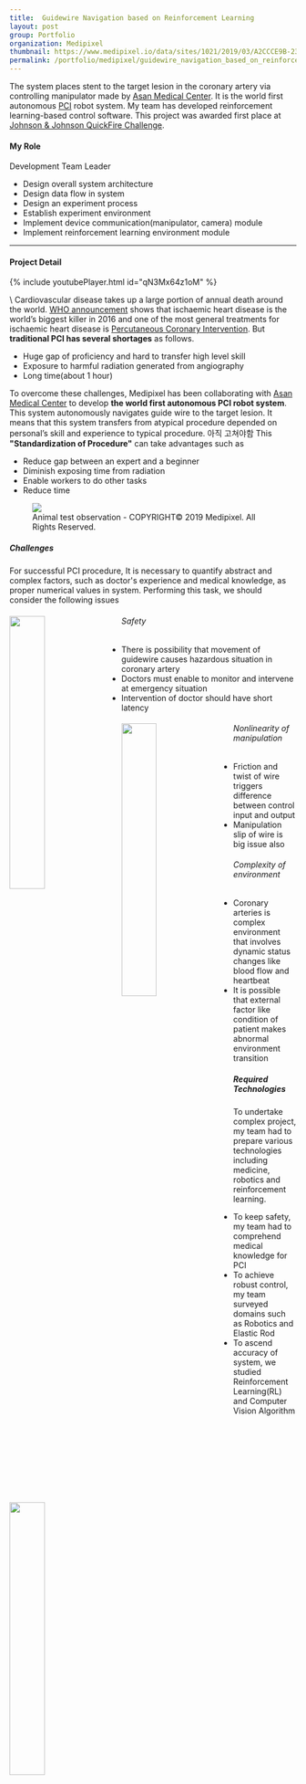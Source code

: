 ```yaml
---
title:  Guidewire Navigation based on Reinforcement Learning
layout: post
group: Portfolio
organization: Medipixel
thumbnail: https://www.medipixel.io/data/sites/1021/2019/03/A2CCCE9B-2358-4E1B-AD8F-0D69732CB15A.png
permalink: /portfolio/medipixel/guidewire_navigation_based_on_reinforcement_learning
---
```

The system places stent to the target lesion in the coronary artery via controlling manipulator made by [Asan Medical Center](http://eng.amc.seoul.kr/gb/lang/main.do). 
It is the world first autonomous [PCI](https://en.wikipedia.org/wiki/Percutaneous_coronary_intervention) robot system. 
My team has developed reinforcement learning-based control software. 
This project was awarded first place at [Johnson &amp; Johnson QuickFire Challenge](https://jlabs.jnjinnovation.com/quickfire-challenges/seoul-innovation-quickfire-challenge-robotics-digital-surgery).

<!--break-->

#### My Role
Development Team Leader
  * Design overall system architecture
  * Design data flow in system
  * Design an experiment process
  * Establish experiment environment
  * Implement device communication(manipulator, camera) module
  * Implement reinforcement learning environment module

----
#### Project Detail

{% include youtubePlayer.html id="qN3Mx64z1oM" %}

\\
Cardiovascular disease takes up a large portion of annual death around the world. 
[WHO announcement](https://www.who.int/news-room/fact-sheets/detail/the-top-10-causes-of-death) shows that ischaemic heart disease is the world’s biggest killer in 2016 and one of the most general treatments for ischaemic heart disease is [Percutaneous Coronary Intervention](https://en.wikipedia.org/wiki/Percutaneous_coronary_intervention). 
But **traditional PCI has several shortages** as follows.
* Huge gap of proficiency and hard to transfer high level skill 
* Exposure to harmful radiation generated from angiography
* Long time(about 1 hour)
 
To overcome these challenges, Medipixel has been collaborating with [Asan Medical Center](http://eng.amc.seoul.kr/gb/lang/main.do) to develop **the world first autonomous PCI robot system**. 
This system autonomously navigates guide wire to the target lesion.
It means that this system transfers from atypical procedure depended on personal’s skill and experience to typical procedure. 아직 고쳐야함
This **"Standardization of Procedure"** can take advantages such as
* Reduce gap between an expert and a beginner
* Diminish exposing time from radiation
* Enable workers to do other tasks
* Reduce time
 
<figure>
  <img src="/images/medipixel/profile_biorobot_animal_ex.png">
  <figcaption>Animal test observation - COPYRIGHT© 2019 Medipixel. All Rights Reserved.</figcaption>
</figure>


##### Challenges
For successful PCI procedure, It is necessary to quantify abstract and complex factors, such as doctor's experience and medical knowledge, as proper numerical values in system. 
Performing this task, we should consider the following issues

<div class="posts__item">
    <img style="float: left; margin-right: 4%; margin-bottom: 2%;" src="/images/medipixel/profile_biorobot_medicine.png" width="35%">
    <h6>Safety</h6>
    <div class="challenge">
        <ul>
            <li>
                There is possibility that movement of guidewire causes hazardous situation in coronary artery
            </li>
            <li>
                Doctors must enable to monitor and intervene at emergency situation 
            </li>
            <li>
                Intervention of doctor should have short latency
            </li>
        </ul>
    </div>
</div> 

<div class="posts__item"> 
    <img style="float: left; vertical-align; margin-right: 4%;" src="/images/medipixel/profile_biorobot_robotics.png" width="35%">
    <h6>Nonlinearity of manipulation</h6>
    <div class="challenge">
        <ul style="vertical-align: middle;">
            <li>
                Friction and twist of wire triggers difference between control input and output
            </li>
            <li>
                Manipulation slip of wire is big issue also
            </li>
        </ul>
    </div>
</div>

<div class="posts__item"> 
    <img style="float: left; vertical-align; margin-right: 4%;" src="/images/medipixel/profile_biorobot_cag.gif" width="35%">
    <h6>Complexity of environment</h6>
    <div class="challenge">
        <ul style="vertical-align: middle;">
            <li>
                Coronary arteries is complex environment that involves dynamic status changes like blood flow and heartbeat
            </li>
            <li>
                 It is possible that external factor like condition of patient makes abnormal environment transition  
            </li>
        </ul>
    </div>
</div>    


##### Required Technologies
To undertake complex project, my team had to prepare various technologies including medicine, robotics and reinforcement learning. 

* To keep safety, my team had to comprehend medical knowledge for PCI
* To achieve robust control, my team surveyed domains such as Robotics and Elastic Rod
* To ascend accuracy of system, we studied Reinforcement Learning(RL) and Computer Vision Algorithm

<figure>
  <img src="/images/medipixel/profile_biorobot_tech.png" width="95%">
</figure>

###### Why is Reinforcement Learning
Our environment was so complex that we did not have high confidence for traditional control method from robotics.
Because most of that algorithms were static method, it had shortage to handle dynamic environment.
Therefore, we needed algorithm to approach a goal by interaction with environment.

<figure>
  <img src="/images/medipixel/profile_biorobot_mdp.png" width="63%">
</figure>


##### Main Tasks
###### Planning
To solve complex problem, we needed approaches by stages.
Through simplifying problem, we started at the most low dimension.
I planned this project like
> 2D → 3D → 3D with heartbeat → Animal → Clinical environment

###### Set to work 어떤걸로 Launch
My role on this project was to lead direction of development as a development team leader.
I divided complicated main subject as sub task to materialize a plan like following.
I performed below tasks in each stage

0. Pre-research: I prepared knowledge for building of system
1. Set-up: I established all experiments environment
2. Design: I designed overall system architecture
3. Implementation: I implemented the environment module in RL framework and integrated all modules 


##### Pre-research

###### System Framework
I compared many other architectures of RL control system.
찾아본 학회. 
Especially, I focused on communication of each module of systems. 

###### Medical Knowledge 
We got many interviews with doctors and researchers who involved with coronary artery disease. 
Also, we had PCI observations several times and studied about coronary arteries. 
In these processes, we obtained knowledge like below
* Procedure of PCI
* Case studies by patient
* Usage of equipments
* Terms and Abbreviation
* Procedure time

<figure>
  <img src="/images/medipixel/profile_biorobot_procedure.png" width="95%">
</figure>

##### Set-up

###### Establishment of experiment plan  
2D blood vessel model.
I drew a rough sketch of the experiment environment corresponding with experiment process. 
Final expected environment figures are like below.
    <figure>
      <img src="/images/medipixel/profile_biorobot_2d3denv.png" width="90%">
    </figure>

###### Installation of darkroom  
Vision was the most important input data method  of this system.
As vision was sensitive to the change of illumination problem, I wanted to exclude natural light from experiment environment. 
Darkroom was the best option to handle this problem. 
I was in charge of purchasing and installing all equipments for the darkroom. 
    <figure>
      <img src="/images/medipixel/profile_biorobot_experiment_env.png" width="90%">
    </figure>

###### Comparison of cameras by latency  
Latency was one of the most important factors to be considered for system performance. 
As a huge proportion of latency depended on camera, I had to select a camera model carefully. 
I had plentiful latency testings like below figure and compared scalability, compatibility, resolution and latency of varied camera model.

<figure>
  <img src="/images/medipixel/profile_biorobot_realsense_test.gif" width="65%">
</figure>


##### Design Principles

###### Modularity 
Since this system is capable of having diverse environmental conditions like manipulator and external sensor devices, 
I had to consider about minimizing the number of additional tasks when subsystems or peripherals were changed.
I separated the system into submodules by role and made hierarchy among them.

###### Scalability 
As I mentioned above, we planned an environment transition step by step. 
So I had to enable smooth conversion among heterogeneous environments such as 2D, 3D, animal and clinic. 
Also, as we needed repetitive experiments for improving system performance like reward shaping, various settings for experiments had to be managed conveniently.
I achieved this purpose via abstract and inheritance structure.

###### Compatibility 
It was necessary for implementing RL algorithm to verify its own performance through unit test. 
Performance verification ran on  [Atari gym](https://gym.openai.com/envs/#atari). 
And I had to consider standard communication protocol connecting with heterogeneously external devices.
For this reason, I designed this system by using de facto standard systems such as [openai-gym](https://gym.openai.com/) and [ROS](http://www.ros.org/).

<figure>
  <img src="/images/medipixel/profile_biorobot_arch.png">
  <figcaption></figcaption>
</figure>


##### Implement

###### Handling nonlinearity
As imprecise manipulation by slip was a big trouble, small fixed control size and value-based RL were picked. 
There were physical errors during manipulation by motor rotation as many general controlling systems under physical world. 
In coronary artery environment, this kind of errors especially had a worse effect because we had to handle exquisite unit of space and time. 
I approached this problem in a heuristic way and tried to define error tolerance thresholds because it was impossible to solve the issue perfectly. 
In trial and error, my team found that using a very small fixed step command(about 0.05mm) guaranteed that guidewire would be less affected by this problem and able to reach a correct position. 
So we decided to use value-based RL algorithm.

<figure>
  <img src="/images/medipixel/profile_biorobot_slip.png" width="90%">
</figure>

###### Elaborate data flow of inter-module communication   
렌더에 대한 언급 필요.
To set proper shape and size of data, there were several trial and error. 
As shape of data required in each module was different, I had to ponder on computation cost of reshaping data while a current module was transferring data to next module. 
Also, because RL agent utilized experience replay, limitation of memory size used for replay buffer was a big issue. 
Therefore, size of state in RL had to be defined properly.

<figure>
  <img src="/images/medipixel/profile_biorobot_data.png" width="70%">
</figure>
    
###### Synchronization between RL agent and manipulator  
RL agent had to obtain necessary data at once for decision making in each time step. 
But as a manipulator was operated in asynchronous method, I had to decide what module should wait and collect data from the manipulator for synchronization. 
I implemented communication module and put this module in charge of that task.

<figure>
  <img src="/images/medipixel/profile_biorobot_sync.png" width="70%">
</figure>

###### Reduction of system latency   
Reactivity of system was one of the most critical factors in overall system performance because agile situation awareness and countermeasure were essential in PCI procedure. 
So, it was compulsory to minimize latency on each module because summation of delayed time took a huge proportion of reactivity. 
Especially, total latency largely depends on acquisition time of camera image and vision preprocessing time.

<figure>
  <img src="/images/medipixel/profile_biorobot_latency.png" width="95%">
</figure>    

###### Strict exception handling  
It was essential to handle and recover errors that cause harmful results strictly because this system was trained in real environment. 
I had to handle many abnormal situations like twisted guidewire and path deviation by excessive manipulation. 
Also, communication manipulator exception was another serious handling point because it could lead to system procedure to halt.

<figure>
  <img src="/images/medipixel/profile_biorobot_except_twisted.png" width="60%">
</figure>


##### Experiment

My team implemented and numerous experiments with RL algorithms to improve system performance. 
Main experimental factors are below
 
* Value based algorithms ([Rainbow dqn](https://arxiv.org/abs/1710.02298), [C51](https://arxiv.org/abs/1707.06887), [IQN](https://arxiv.org/abs/1806.06923))
* Demonstration algorithms ([Deep Q-learning from Demonstrations](https://arxiv.org/abs/1704.03732))
* Reward Shaping
* Data fusion Execution Timing (Early fusion, Late fusion)
* Additional ([Hindsight Experience Replay](https://arxiv.org/abs/1707.01495))


##### Further

###### Possibility to transfer other domain    

PCI is a  high risky procedure with and requiring high skills. 
Therefore, there is a possibility to apply our skill-set in other domains in a relatively easy way.

|Search system | Pipeline integrity inspection | Catheter procedure automation |
|---|---|---|
|<img src="/images/medipixel/profile_biorobot_newdomain0.png">Search system used to locate people in a collapsed building by manipulating wire camera|<img src="/images/medipixel/profile_biorobot_newdomain1.png">Pipeline integrity inspection in a construction site|<img src="/images/medipixel/profile_biorobot_newdomain2.png">Automation of other procedure through wire and catheter|

###### Next Plan
We made a small success that guidewire reached basic goals in 2D blood vessel. 
Now, my team and AMC are writing a research paper targeting top medical journals. 
We are also expected to advance for a new experiment project on 3D environment in the second half of 2019. 
<figure>
  <img src="/images/medipixel/profile_biorobot_3denv.png" width="60%">
</figure>